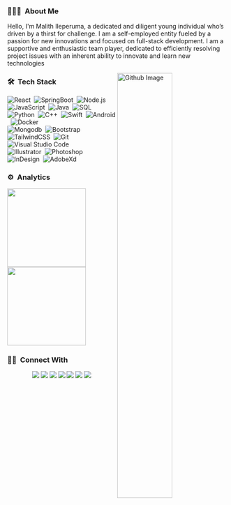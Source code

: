 ### 👨🏻‍💻 &nbsp;About Me

Hello, I'm Malith Ileperuma, a dedicated and diligent young individual who’s driven by a thirst for challenge. I am a self-employed entity fueled by a passion for new innovations and focused on full-stack development. I am a supportive and enthusiastic team player, dedicated to efficiently resolving project issues with an inherent ability to innovate and learn new technologies

<img width="50%" align="right" alt="Github Image" src="https://raw.githubusercontent.com/onimur/.github/master/.resources/git-header.svg" />

### 🛠 &nbsp;Tech Stack

![React](https://img.shields.io/badge/-React-05122A?style=flat&logo=react)&nbsp;
![SpringBoot](https://img.shields.io/badge/-SpringBoot-05122A?style=flat&logo=spring)&nbsp;
![Node.js](https://img.shields.io/badge/-Node.js-05122A?style=flat&logo=node.js)&nbsp;
![JavaScript](https://img.shields.io/badge/-JavaScript-05122A?style=flat&logo=javascript)&nbsp;
![Java](https://img.shields.io/badge/-Java-05122A?style=flat&logo=Java)&nbsp;
![SQL](https://img.shields.io/badge/-SQL-05122A?style=flat&logo=mysql)\
![Python](https://img.shields.io/badge/-Python-05122A?style=flat&logo=python)&nbsp;
![C++](https://img.shields.io/badge/-C++-05122A?style=flat&logo=C%2B%2B&logoColor=00599C)&nbsp;
![Swift](https://img.shields.io/badge/-Swift-05122A?style=flat&logo=Swift)&nbsp;
![Android](https://img.shields.io/badge/-Android-05122A?style=flat&logo=Android)&nbsp;
![Docker](https://img.shields.io/badge/-Docker-05122A?style=flat&logo=Docker&logoColor=00599C)\
![Mongodb](https://img.shields.io/badge/-Mongodb-05122A?style=flat&logo=Mongodb)&nbsp;
![Bootstrap](https://img.shields.io/badge/-Bootstrap-05122A?style=flat&logo=bootstrap&logoColor=563D7C)&nbsp;
![TailwindCSS](https://img.shields.io/badge/-Tailwindcss-05122A?style=flat&logo=tailwindcss)&nbsp;
![Git](https://img.shields.io/badge/-Git-05122A?style=flat&logo=git)&nbsp;
![Visual Studio Code](https://img.shields.io/badge/-Visual%20Studio%20Code-05122A?style=flat&logo=visual-studio-code&logoColor=007ACC)\
![Illustrator](https://img.shields.io/badge/-Illustrator-05122A?style=flat&logo=adobe-illustrator)&nbsp;
![Photoshop](https://img.shields.io/badge/-Photoshop-05122A?style=flat&logo=adobe-photoshop)&nbsp;
![InDesign](https://img.shields.io/badge/-InDesign-05122A?style=flat&logo=adobe-indesign)&nbsp;
![AdobeXd](https://img.shields.io/badge/-AdobeXd-05122A?style=flat&logo=adobe-xd)&nbsp;

### ⚙️ &nbsp;Analytics


<a href="https://github.com/AVS1508">
  <img height="180em" src="https://github-readme-stats-eight-theta.vercel.app/api?username=Malith97&show_icons=true&title_color=fff&icon_color=79ff97&text_color=9f9f9f&bg_color=151515&hide_border=true"/>
  <img height="180em" src="https://github-readme-stats-eight-theta.vercel.app/api/top-langs/?username=Malith97&layout=compact&langs_count=8&show_icons=true&title_color=fff&icon_color=79ff97&text_color=9f9f9f&bg_color=151515&hide_border=true"/>
</a>

### 🤝🏻 &nbsp;Connect With

<p align="center">
<a href="https://www.linkedin.com/in/malith-ileperuma-8a6a97167/"><img src="https://img.shields.io/badge/-Linkedin-05122A?style=flat&logo=Linkedin"/></a>
<a href="https://stackoverflow.com/users/10895727/malith-ileperuma"><img src="https://img.shields.io/badge/-Stackoverflow-05122A?style=flat&logo=Stackoverflow"/></a>
<a href="mailto:mileperuma@gmail.com"><img src="https://img.shields.io/badge/-Gmail-05122A?style=flat&logo=Gmail"/></a>
<a href="https://instagram.com/malith_z"><img src="https://img.shields.io/badge/-Instagram-05122A?style=flat&logo=Instagram"/></a>
  <a href="https://www.youtube.com/channel/UCjAoKd1cftOE1I0JYSXFjmQ"><img src="https://img.shields.io/badge/-Youtube-05122A?style=flat&logo=youtube"/></a>
<a href="https://facebook.com/mileperuma"><img src="https://img.shields.io/badge/-Facebook-05122A?style=flat&logo=facebook"/></a>
<a href="https://www.dribbble.com/Malith97"><img src="https://img.shields.io/badge/-Dribble-05122A?style=flat&logo=Dribbble"/></a>
</p>
